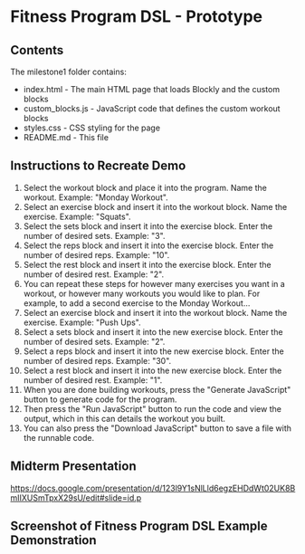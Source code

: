 # Fitness Program DSL - Prototype

## Contents

The milestone1 folder contains:

- index.html - The main HTML page that loads Blockly and the custom blocks
- custom_blocks.js - JavaScript code that defines the custom workout blocks
- styles.css - CSS styling for the page
- README.md - This file

## Instructions to Recreate Demo

1. Select the workout block and place it into the program. Name the workout. Example: "Monday Workout".
2. Select an exercise block and insert it into the workout block. Name the exercise. Example: "Squats".
3. Select the sets block and insert it into the exercise block. Enter the number of desired sets. Example: "3".
4. Select the reps block and insert it into the exercise block. Enter the number of desired reps. Example: "10".
5. Select the rest block and insert it into the exercise block. Enter the number of desired rest. Example: "2".
6. You can repeat these steps for however many exercises you want in a workout, or however many workouts you would like to plan. For example, to add a second exercise to the Monday Workout...
7. Select an exercise block and insert it into the workout block. Name the exercise. Example: "Push Ups".
8. Select a sets block and insert it into the new exercise block. Enter the number of desired sets. Example: "2".
9. Select a reps block and insert it into the new exercise block. Enter the number of desired reps. Example: "30".
10. Select a rest block and insert it into the new exercise block. Enter the number of desired rest. Example: "1".
11. When you are done building workouts, press the "Generate JavaScript" button to generate code for the program.
12. Then press the "Run JavaScript" button to run the code and view the output, which in this can details the workout you built.
13. You can also press the "Download JavaScript" button to save a file with the runnable code.

## Midterm Presentation
https://docs.google.com/presentation/d/123l9Y1sNlLld6egzEHDdWt02UK8BmIIXUSmTpxX29sU/edit#slide=id.p

## Screenshot of Fitness Program DSL Example Demonstration
